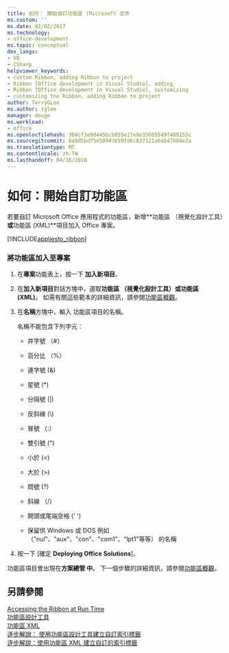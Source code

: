 ```yaml
---
title: 如何： 開始自訂功能區 |Microsoft 文件
ms.custom: ''
ms.date: 02/02/2017
ms.technology:
- office-development
ms.topic: conceptual
dev_langs:
- VB
- CSharp
helpviewer_keywords:
- custom Ribbon, adding Ribbon to project
- Ribbon [Office development in Visual Studio], adding
- Ribbon [Office development in Visual Studio], customizing
- customizing the Ribbon, adding Ribbon to project
author: TerryGLee
ms.author: tglee
manager: douge
ms.workload:
- office
ms.openlocfilehash: 304cf3e9d445bcb655e27e8e35605549f489155c
ms.sourcegitcommit: 6a9d5bd75e50947659fd6c837111a6a547884e2a
ms.translationtype: MT
ms.contentlocale: zh-TW
ms.lasthandoff: 04/16/2018
---
```

# <a name="how-to-get-started-customizing-the-ribbon"></a>如何：開始自訂功能區
  若要自訂 Microsoft Office 應用程式的功能區，新增**功能區 （視覺化設計工具）**或**功能區 (XML)**項目加入 Office 專案。  
  
 [!INCLUDE[appliesto_ribbon](../vsto/includes/appliesto-ribbon-md.md)]  
  
### <a name="to-add-a-ribbon-to-a-project"></a>將功能區加入至專案  
  
1.  在**專案**功能表上，按一下 **加入新項目**。  
  
2.  在**加入新項目**對話方塊中，選取**功能區 （視覺化設計工具）**或**功能區 (XML)**。 如需有關這些範本的詳細資訊，請參閱[功能區概觀](../vsto/ribbon-overview.md)。  
  
3.  在**名稱**方塊中，輸入 功能區項目的名稱。  
  
     名稱不能包含下列字元：  
  
    -   井字號 （#）  
  
    -   百分比 （%）  
  
    -   連字號 (&)  
  
    -   星號 (*)  
  
    -   分隔號 (|)  
  
    -   反斜線 (\\)  
  
    -   冒號 （:）  
  
    -   雙引號 (")  
  
    -   小於 (\<)  
  
    -   大於 (>)  
  
    -   問號 (?)  
  
    -   斜線 （/）  
  
    -   開頭或尾端空格 (' ')  
  
    -   保留供 Windows 或 DOS 例如 （"nul"、"aux"、"con"、"com1"、"lpt1"等等） 的名稱  
  
4.  按一下 [確定 **Deploying Office Solutions**]。  
  
 功能區項目會出現在**方案總管 中**。 下一個步驟的詳細資訊，請參閱[功能區概觀](../vsto/ribbon-overview.md)。  
  
## <a name="see-also"></a>另請參閱  
 [Accessing the Ribbon at Run Time](../vsto/accessing-the-ribbon-at-run-time.md)   
 [功能區設計工具](../vsto/ribbon-designer.md)   
 [功能區 XML](../vsto/ribbon-xml.md)   
 [逐步解說： 使用功能區設計工具建立自訂索引標籤](../vsto/walkthrough-creating-a-custom-tab-by-using-the-ribbon-designer.md)   
 [逐步解說：使用功能區 XML 建立自訂的索引標籤](../vsto/walkthrough-creating-a-custom-tab-by-using-ribbon-xml.md)  
  
  